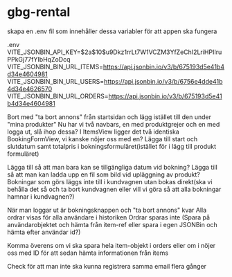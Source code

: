 # gbg-rental

skapa en .env fil som innehåller dessa variabler för att appen ska fungera

.env
VITE_JSONBIN_API_KEY=\$2a\$10\$u9Dkz1rrLt7W1VCZM3YfZeChI2LriHPIIruPPkGj77fYIbHqZoDcq
VITE_JSONBIN_BIN_URL_ITEMS=https://api.jsonbin.io/v3/b/675193d5e41b4d34e4604981
VITE_JSONBIN_BIN_URL_USERS=https://api.jsonbin.io/v3/b/6756e4dde41b4d34e4626570
VITE_JSONBIN_BIN_URL_ORDERS=https://api.jsonbin.io/v3/b/675193d5e41b4d34e4604981

Bort med "ta bort annons" från startsidan och lägg istället till den under "mina produkter"
Nu har vi två navbars, en med produktgrejer och en med logga ut, slå ihop dessa?
I ItemsView ligger det två identiska BookingFormView, vi kanske nöjer oss med en?
Lägga till start och slutdatum samt totalpris i bokningsformuläret(istället för i lägg till produkt formuläret)

Lägga till så att man bara kan se tillgängliga datum vid bokning?
Lägga till så att man kan ladda upp en fil som bild vid upläggning av produkt?
Bokningar som görs läggs inte till i kundvagnen utan bokas direkt(ska vi behålla det så och ta bort kundvagnen eller vill vi göra så att alla bokningar hamnar i kundvagnen?)

När man loggar ut är bokningsknappen och "ta bort annons" kvar
Alla ordrar visas för alla användare i historiken
Ordrar sparas inte (Spara på användarobjektet och hämta från item-ref eller spara i egen JSONBin och hämta efter användar id?)

Komma överens om vi ska spara hela item-objekt i orders eller om i nöjer oss med ID för att sedan hämta informationen från items

Check för att man inte ska kunna registrera samma email flera gånger

